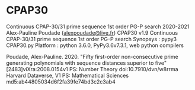 # CPAP30
Continuous CPAP-30/31 prime sequence 1st order PG-P search
2020-2021 Alex-Pauline Poudade (alexpoudade@live.fr)
CPAP30 v1.9
  Continuous CPAP-30/31 prime sequence 1st order PG-P search
  Synopsys : pypy3 CPAP30.py
  Platform : python 3.6.0, PyPy3.6v7.3.1, web python compilers
  
  Poudade, Alex-Pauline. 2020. "Fifty first-order non-consecutive prime generating polynomials with sequence distances superior to five" [2483]viXra:2008.0154v1 PS: Number Theory doi:10.7910/dvn/w8rrma Harvard Dataverse, V1 PS: Mathematical Sciences md5:ab44805034d6f2fa39fe74bd3c2c3ab4
